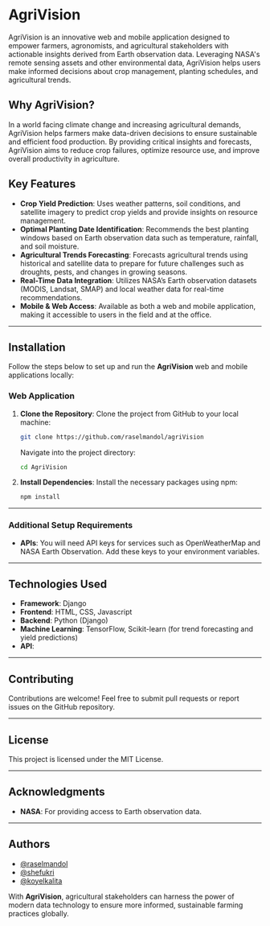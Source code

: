 
# AgriVision

AgriVision is an innovative web and mobile application designed to empower farmers, agronomists, and agricultural stakeholders with actionable insights derived from Earth observation data. Leveraging NASA's remote sensing assets and other environmental data, AgriVision helps users make informed decisions about crop management, planting schedules, and agricultural trends.

## Why AgriVision?

In a world facing climate change and increasing agricultural demands, AgriVision helps farmers make data-driven decisions to ensure sustainable and efficient food production. By providing critical insights and forecasts, AgriVision aims to reduce crop failures, optimize resource use, and improve overall productivity in agriculture.

## Key Features

- **Crop Yield Prediction**: Uses weather patterns, soil conditions, and satellite imagery to predict crop yields and provide insights on resource management.
- **Optimal Planting Date Identification**: Recommends the best planting windows based on Earth observation data such as temperature, rainfall, and soil moisture.
- **Agricultural Trends Forecasting**: Forecasts agricultural trends using historical and satellite data to prepare for future challenges such as droughts, pests, and changes in growing seasons.
- **Real-Time Data Integration**: Utilizes NASA’s Earth observation datasets (MODIS, Landsat, SMAP) and local weather data for real-time recommendations.
- **Mobile & Web Access**: Available as both a web and mobile application, making it accessible to users in the field and at the office.

---

## Installation

Follow the steps below to set up and run the **AgriVision** web and mobile applications locally:

### Web Application

1. **Clone the Repository**:
   Clone the project from GitHub to your local machine:
   ```bash
   git clone https://github.com/raselmandol/agriVision
   ```
   Navigate into the project directory:
   ```bash
   cd AgriVision
   ```

2. **Install Dependencies**:
   Install the necessary packages using npm:
   ```bash
   npm install
   ```



---

### Additional Setup Requirements

- **APIs**: You will need API keys for services such as OpenWeatherMap and NASA Earth Observation. Add these keys to your environment variables.

---

## Technologies Used

- **Framework**: Django
- **Frontend**: HTML, CSS, Javascript
- **Backend**: Python (Django)
- **Machine Learning**: TensorFlow, Scikit-learn (for trend forecasting and yield predictions)
- **API**:

---

## Contributing

Contributions are welcome! Feel free to submit pull requests or report issues on the GitHub repository.

---

## License

This project is licensed under the MIT License.

---

## Acknowledgments

- **NASA**: For providing access to Earth observation data.


---

## Authors

- [@raselmandol](https://github.com/raselmandol)
- [@shefukri](https://github.com/shefukri)
- [@koyelkalita](https://github.com/koyelkalita)

With **AgriVision**, agricultural stakeholders can harness the power of modern data technology to ensure more informed, sustainable farming practices globally.
